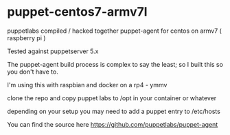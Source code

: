 # puppet-centos7-armv7l
puppetlabs compiled / hacked together puppet-agent for centos on armv7 ( raspberry pi ) 

Tested against puppetserver 5.x

The puppet-agent build process is complex to say the least; so I built this so you don't have to.

I'm using this with raspbian and docker on a rp4 - ymmv

clone the repo and copy puppet labs to /opt in your container or whatever

depending on your setup you may need to add a puppet entry to /etc/hosts

You can find the source here https://github.com/puppetlabs/puppet-agent 


